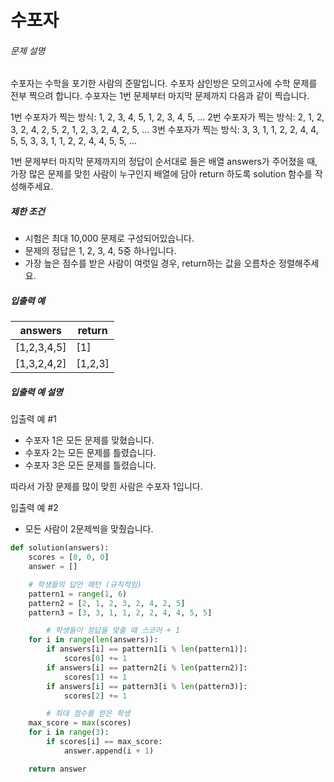 # 수포자

###### 문제 설명

수포자는 수학을 포기한 사람의 준말입니다. 수포자 삼인방은 모의고사에 수학 문제를 전부 찍으려 합니다. 수포자는 1번 문제부터 마지막 문제까지 다음과 같이 찍습니다.

1번 수포자가 찍는 방식: 1, 2, 3, 4, 5, 1, 2, 3, 4, 5, ...
2번 수포자가 찍는 방식: 2, 1, 2, 3, 2, 4, 2, 5, 2, 1, 2, 3, 2, 4, 2, 5, ...
3번 수포자가 찍는 방식: 3, 3, 1, 1, 2, 2, 4, 4, 5, 5, 3, 3, 1, 1, 2, 2, 4, 4, 5, 5, ...

1번 문제부터 마지막 문제까지의 정답이 순서대로 들은 배열 answers가 주어졌을 때, 가장 많은 문제를 맞힌 사람이 누구인지 배열에 담아 return 하도록 solution 함수를 작성해주세요.

##### 제한 조건

- 시험은 최대 10,000 문제로 구성되어있습니다.
- 문제의 정답은 1, 2, 3, 4, 5중 하나입니다.
- 가장 높은 점수를 받은 사람이 여럿일 경우, return하는 값을 오름차순 정렬해주세요.

##### 입출력 예

| answers     | return  |
| ----------- | ------- |
| [1,2,3,4,5] | [1]     |
| [1,3,2,4,2] | [1,2,3] |

##### 입출력 예 설명

입출력 예 #1

- 수포자 1은 모든 문제를 맞혔습니다.
- 수포자 2는 모든 문제를 틀렸습니다.
- 수포자 3은 모든 문제를 틀렸습니다.

따라서 가장 문제를 많이 맞힌 사람은 수포자 1입니다.

입출력 예 #2

- 모든 사람이 2문제씩을 맞췄습니다.



```python
def solution(answers):
    scores = [0, 0, 0]
    answer = []

    # 학생들의 답안 패턴 (규칙적임) 
    pattern1 = range(1, 6)
    pattern2 = [2, 1, 2, 3, 2, 4, 2, 5]
    pattern3 = [3, 3, 1, 1, 2, 2, 4, 4, 5, 5]

        # 학생들이 정답을 맞출 때 스코어 + 1
    for i in range(len(answers)):
        if answers[i] == pattern1[i % len(pattern1)]:
            scores[0] += 1
        if answers[i] == pattern2[i % len(pattern2)]:
            scores[1] += 1
        if answers[i] == pattern3[i % len(pattern3)]:
            scores[2] += 1

        # 최대 점수를 얻은 학생 
    max_score = max(scores)
    for i in range(3):
        if scores[i] == max_score:
            answer.append(i + 1)

    return answer
```

